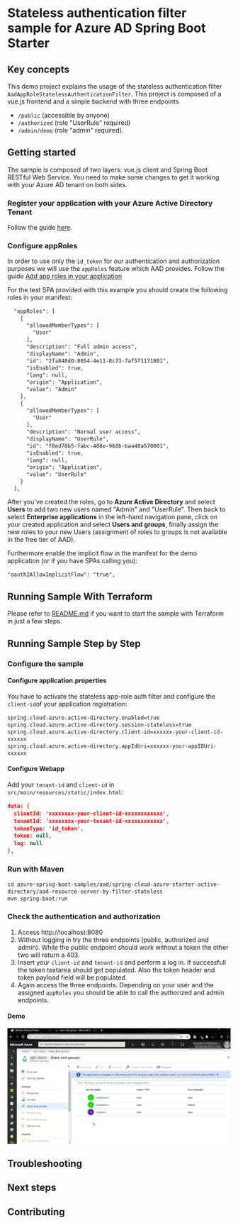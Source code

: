 # Stateless authentication filter sample for Azure AD Spring Boot Starter

## Key concepts

This demo project  explains the usage of the stateless authentication filter `AadAppRoleStatelessAuthenticationFilter`.
This project is composed of a vue.js frontend and a simple backend with three endpoints
* `/public` (accessible by anyone)
* `/authorized` (role "UserRule" required)
* `/admin/demo` (role "admin" required).

## Getting started
The sample is composed of two layers: vue.js client and Spring Boot RESTful Web Service. You need to make some changes 
to get it working with your Azure AD tenant on both sides.



### Register your application with your Azure Active Directory Tenant

Follow the guide [here](https://docs.microsoft.com/azure/active-directory/develop/quickstart-register-app).

### Configure appRoles

In order to use only the `id_token` for our authentication and authorization purposes we will use the
`appRoles` feature which AAD provides. Follow the guide 
[Add app roles in your application](https://docs.microsoft.com/azure/active-directory/develop/howto-add-app-roles-in-azure-ad-apps)

For the test SPA provided with this example you should create the following roles in your manifest:

```
  "appRoles": [
    {
      "allowedMemberTypes": [
        "User"
      ],
      "description": "Full admin access",
      "displayName": "Admin",
      "id": "2fa848d0-8054-4e11-8c73-7af5f1171001",
      "isEnabled": true,
      "lang": null,
      "origin": "Application",
      "value": "Admin"
    },
    {
      "allowedMemberTypes": [
        "User"
      ],
      "description": "Normal user access",
      "displayName": "UserRule",
      "id": "f8ed78b5-fabc-488e-968b-baa48a570001",
      "isEnabled": true,
      "lang": null,
      "origin": "Application",
      "value": "UserRule"
    }
  ],
```

After you've created the roles, go to **Azure Active Directory** and select **Users** to add two new users named "Admin" and "UserRule". Then back to select **Enterprise applications** in the left-hand navigation pane, click on your created application and select **Users and groups**, finally assign the new roles to your new Users (assignment of roles to groups is not available in the free tier of AAD).

Furthermore enable the implicit flow in the manifest for the demo application 
(or if you have SPAs calling you):

```
"oauth2AllowImplicitFlow": "true",
```

## Running Sample With Terraform
Please refer to [README.md](terraform/README.md) if you want to start the sample with Terraform in just a few steps.

## Running Sample Step by Step

### Configure the sample

#### Configure application.properties

You have to activate the stateless app-role auth filter and configure the `client-id`of your application registration:

```properties
spring.cloud.azure.active-directory.enabled=true
spring.cloud.azure.active-directory.session-stateless=true
spring.cloud.azure.active-directory.client-id=xxxxxx-your-client-id-xxxxxx
spring.cloud.azure.active-directory.appIdUri=xxxxxx-your-appIDUri-xxxxxx
```

#### Configure Webapp

Add your `tenant-id` and `client-id` in `src/main/resources/static/index.html`:

```json
data: {
  clientId: 'xxxxxxxx-your-client-id-xxxxxxxxxxxx',
  tenantId: 'xxxxxxxx-your-tenant-id-xxxxxxxxxxxx',
  tokenType: 'id_token',
  token: null,
  log: null
},
``` 

### Run with Maven
```shell
cd azure-spring-boot-samples/aad/spring-cloud-azure-starter-active-directory/aad-resource-server-by-filter-stateless
mvn spring-boot:run
```

### Check the authentication and authorization
	
1. Access http://localhost:8080
2. Without logging in try the three endpoints (public, authorized and admin). While the public 
   endpoint should work without a token the other two will return a 403.
3. Insert your `client-id` and `tenant-id` and perform a log in. If successfull the token textarea
   should get populated. Also the token header and token payload field will be populated.   
4. Again access the three endpoints. Depending on your user and the assigned `appRoles` you should
   be able to call the authorized and admin endpoints.
   
#### Demo
![demoonstration video](docs/demo.webp "Demo Video")

## Troubleshooting
## Next steps
## Contributing
<!-- LINKS -->
